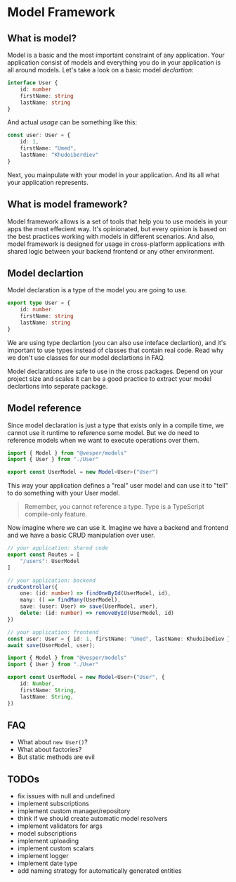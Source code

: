 # Model Framework

## What is model?

Model is a basic and the most important constraint of any application.
Your application consist of models and everything you do in your application is all around models.
Let's take a look on a basic model *declartion*:

```ts
interface User {
    id: number
    firstName: string
    lastName: string
}
```

And actual *usage* can be something like this:

```ts
const user: User = {
    id: 1,
    firstName: "Umed",
    lastName: "Khudoiberdiev"
}
```

Next, you mainpulate with your model in your application.
And its all what your application represents.

## What is model framework?

Model framework allows is a set of tools that help you to use models in your apps the most effecient way.
It's opinionated, but every opinion is based on the best practices working with models in different scenarios. 
And also, model framework is designed for usage in cross-platform applications 
with shared logic between your backend frontend or any other environment.

## Model declartion

Model declaration is a type of the model you are going to use.

```ts
export type User = {
    id: number
    firstName: string
    lastName: string
}
```

We are using type declartion (you can also use inteface declartion), 
and it's important to use types instead of classes that contain real code.
Read why we don't use classes for our model declartions in FAQ.

Model declarations are safe to use in the cross packages.
Depend on your project size and scales it can be a good practice to extract your model declartions
into separate package.

## Model reference

Since model declaration is just a type that exists only in a compile time,
we cannot use it runtime to reference some model.
But we do need to reference models when we want to execute operations over them.

```ts
import { Model } from "@vesper/models"
import { User } from "./User"

export const UserModel = new Model<User>("User")
```

This way your application defines a "real" user model and can use it to "tell" to do something with your User model.

> Remember, you cannot reference a type. Type is a TypeScript compile-only feature.

Now imagine where we can use it.
Imagine we have a backend and frontend and we have a basic CRUD manipulation over user.


```ts
// your application: shared code
export const Routes = [
    "/users": UserModel
]
```

```ts
// your application: backend
crudController({
    one: (id: number) => findOneById(UserModel, id),
    many: () => findMany(UserModel),
    save: (user: User) => save(UserModel, user),
    delete: (id: number) => removeById(UserModel, id)
})
```

```ts
// your application: frontend
const user: User = { id: 1, firstName: "Umed", lastName: Khudoibediev }
await save(UserModel, user);
```


```ts
import { Model } from "@vesper/models"
import { User } from "./User"

export const UserModel = new Model<User>("User", {
    id: Number,
    firstName: String,
    lastName: String,
})
```

## FAQ

* What about `new User()`?
* What about factories?
* But static methods are evil

## TODOs

* fix issues with null and undefined
* implement subscriptions
* implement custom manager/repository 
* think if we should create automatic model resolvers
* implement validators for args
* model subscriptions
* implement uploading
* implement custom scalars
* implement logger
* implement date type
* add naming strategy for automatically generated entities
